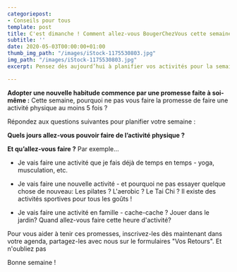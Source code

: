 ```yaml
---
categoriepost:
- Conseils pour tous
template: post
title: C'est dimanche ! Comment allez-vous BougerChezVous cette semaine ?
subtitle: ''
date: 2020-05-03T00:00:00+01:00
thumb_img_path: "/images/iStock-1175530803.jpg"
img_path: "/images/iStock-1175530803.jpg"
excerpt: Pensez dès aujourd’hui à planifier vos activités pour la semaine.

---
```

**Adopter une nouvelle habitude commence par une promesse faite à soi-même :** Cette semaine, pourquoi ne pas vous faire la promesse de faire une activité physique au moins 5 fois ?

Répondez aux questions suivantes pour planifier votre semaine : 

**Quels jours allez-vous pouvoir faire de l’activité physique ?** 

**Et qu’allez-vous faire ?** Par exemple...

* Je vais faire une activité que je fais déjà de temps en temps - yoga, musculation, etc. 


* Je vais faire une nouvelle activité - et pourquoi ne pas essayer quelque chose de nouveau: Les pilates ? L'aerobic ? Le Tai Chi ? Il existe des activités sportives pour tous les goûts ! 
* Je vais faire une activité en famille - cache-cache ? Jouer dans le jardin? Quand allez-vous faire cette heure d'activité? 

Pour vous aider à tenir ces promesses, inscrivez-les dès maintenant dans votre agenda,  partagez-les avec nous sur le formulaires "Vos Retours". Et n'oubliez pas 

Bonne semaine !